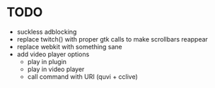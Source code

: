 # TODO

* suckless adblocking
* replace twitch() with proper gtk calls to make scrollbars reappear
* replace webkit with something sane
* add video player options
	* play in plugin  
	* play in video player
	* call command with URI (quvi + cclive)

